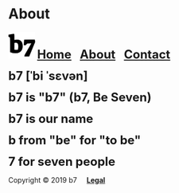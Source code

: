 # About
<img alt="b7" width="54" height="54" src="b7.svg"> <strong><font size="5"><a href="https://b7.github.io">Home</a> &nbsp; <a href="https://b7.github.io/about">About</a> &nbsp; <a href="https://b7.github.io/contact">Contact</a></font></strong>

<strong><font size="5">b7 [ˈbi ˈsɛvən]</font></strong>

<strong><font size="5">b7 is "b7" (b7, Be Seven)</font></strong>

<strong><font size="5">b7 is our name</font></strong>

<strong><font size="5">b from "be" for "to be"</font></strong>

<strong><font size="5">7 for seven people</font></strong>

Copyright © 2019 b7 &nbsp; &nbsp; <strong><a href="https://b7.github.io/legal">Legal</a></strong>
